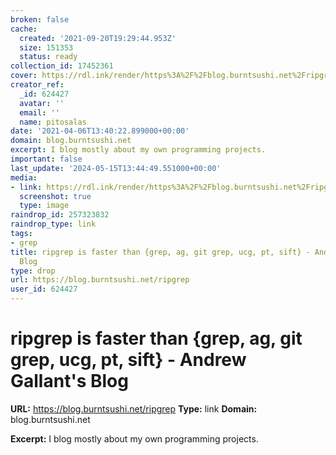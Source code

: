 ```yaml
---
broken: false
cache:
  created: '2021-09-20T19:29:44.953Z'
  size: 151353
  status: ready
collection_id: 17452361
cover: https://rdl.ink/render/https%3A%2F%2Fblog.burntsushi.net%2Fripgrep
creator_ref:
  _id: 624427
  avatar: ''
  email: ''
  name: pitosalas
date: '2021-04-06T13:40:22.899000+00:00'
domain: blog.burntsushi.net
excerpt: I blog mostly about my own programming projects.
important: false
last_update: '2024-05-15T13:44:49.551000+00:00'
media:
- link: https://rdl.ink/render/https%3A%2F%2Fblog.burntsushi.net%2Fripgrep
  screenshot: true
  type: image
raindrop_id: 257323832
raindrop_type: link
tags:
- grep
title: ripgrep is faster than {grep, ag, git grep, ucg, pt, sift} - Andrew Gallant's
  Blog
type: drop
url: https://blog.burntsushi.net/ripgrep
user_id: 624427
---
```


# ripgrep is faster than {grep, ag, git grep, ucg, pt, sift} - Andrew Gallant's Blog

**URL:** https://blog.burntsushi.net/ripgrep
**Type:** link
**Domain:** blog.burntsushi.net

**Excerpt:** I blog mostly about my own programming projects.
